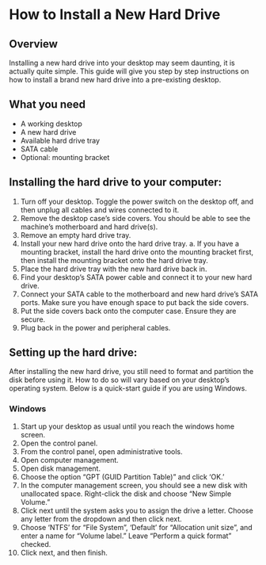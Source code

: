 # How to Install a New Hard Drive

## Overview 
Installing a new hard drive into your desktop may seem daunting, it is actually quite simple. This guide will give you step by step instructions on how to install a brand new hard drive into a pre-existing desktop. 

## What you need
- A working desktop
- A new hard drive
- Available hard drive tray
- SATA cable
- Optional: mounting bracket

## Installing the hard drive to your computer:
1.	Turn off your desktop. Toggle the power switch on the desktop off, and then unplug all cables and wires connected to it.
2.	Remove the desktop case’s side covers. You should be able to see the machine’s motherboard and hard drive(s).
3.	Remove an empty hard drive tray.
4.	Install your new hard drive onto the hard drive tray.
a.	If you have a mounting bracket, install the hard drive onto the mounting bracket first, then install the mounting bracket onto the hard drive tray.
5.	Place the hard drive tray with the new hard drive back in.
6.	Find your desktop’s SATA power cable and connect it to your new hard drive. 
7.	Connect your SATA cable to the motherboard and new hard drive’s SATA ports. Make sure you have enough space to put back the side covers.
8.	Put the side covers back onto the computer case. Ensure they are secure.
9.	Plug back in the power and peripheral cables.

## Setting up the hard drive:
After installing the new hard drive, you still need to format and partition the disk before using it. How to do so will vary based on your desktop’s operating system. 
Below is a quick-start guide if you are using Windows.

###   Windows
1.	Start up your desktop as usual until you reach the windows home screen.
2.	Open the control panel. 
3.	From the control panel, open administrative tools.
4.	Open computer management.
5.	Open disk management.
6.	Choose the option “GPT (GUID Partition Table)” and click ‘OK.’
7.	In the computer management screen, you should see a new disk with unallocated space.  Right-click the disk and choose “New Simple Volume.”
8.	Click next until the system asks you to assign the drive a letter. Choose any letter from the dropdown and then click next.
9.	Choose ‘NTFS’ for “File System”, ‘Default’ for “Allocation unit size”, and enter a name for “Volume label.” Leave “Perform a quick format” checked.
10.	Click next, and then finish.
